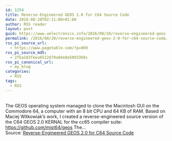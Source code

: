 ```yaml
---
id: 1254
title: Reverse-Engineered GEOS 2.0 for C64 Source Code
date: 2016-08-20T02:11:00+01:00
author: RSS reader
layout: post
guid: https://www.uelectronics.info/2016/08/20/reverse-engineered-geos-2-0-for-c64-source-code/
permalink: /2016/08/20/reverse-engineered-geos-2-0-for-c64-source-code/
rss_pi_source_url:
  - https://www.pagetable.com/?p=869
rss_pi_source_md5:
  - 2fba183feea6522d79a84e8e5093368c
rss_pi_canonical_url:
  - my_blog
categories:
  - RSS
tags:
  - RSS
---
```

&#013;  
The GEOS operating system managed to clone the Macintosh GUI on the Commodore 64, a computer with an 8 bit CPU and 64 KB of RAM. Based on Maciej Witkowiak&#8217;s work, I created a reverse-engineered source version of the C64 GEOS 2.0 KERNAL for the cc65 compiler suite: https://github.com/mist64/geos The…&#013;  
Source: <a href="https://www.pagetable.com/?p=869" target="_blank">Reverse-Engineered GEOS 2.0 for C64 Source Code</a>